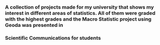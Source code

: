 ### A collection of projects made for my university that shows my interest in different areas of statistics. All of them were graded with the highest grades and the Macro Statistic project using Geoda was presented in 
### Scientific Communications for students
